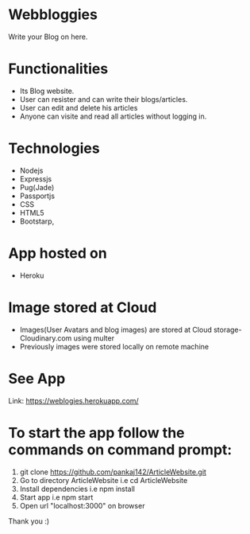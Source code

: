 # Webbloggies

Write your Blog on here.

# Functionalities

- Its Blog website.
- User can resister and can write their blogs/articles.
- User can edit and delete his articles
- Anyone can visite and read all articles without logging in.

# Technologies

- Nodejs
- Expressjs
- Pug(Jade)
- Passportjs
- CSS
- HTML5
- Bootstarp,

# App hosted on

- Heroku

# Image stored at Cloud

- Images(User Avatars and blog images) are stored at Cloud storage- Cloudinary.com using multer
- Previously images were stored locally on remote machine

# See App

Link: https://weblogies.herokuapp.com/

# To start the app follow the commands on command prompt:

1. git clone https://github.com/pankaj142/ArticleWebsite.git
2. Go to directory ArticleWebsite i.e cd ArticleWebsite
3. Install dependencies i.e npm install
4. Start app i.e npm start
5. Open url "localhost:3000" on browser

Thank you :)
